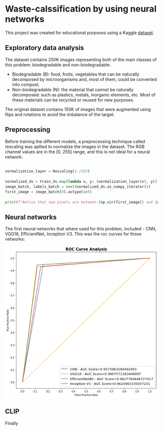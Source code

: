 # Waste-calssification by using neural networks
This project was created for educational purposes using a Kaggle [dataset]( https://www.kaggle.com/rayhanzamzamy/non-and-biodegradable-waste-dataset).

## Exploratory data analysis
The dataset contains 250K images representing both of the main classes of this problem: biodegradable and non-biodegradable.
- Biodegradable (B): food, fruits, vegetables that can be naturally decomposed by microorganisms and, most of them, could be converted into compost.
- Non-biodegradable (N): the material that cannot be naturally decomposed: such as plastics, metals, inorganic elements, etc. Most of these materials can be recycled or reused for new purposes.

The original dataset contains 150K of images that were augmented using flips and rotations to avoid the imbalance of the target.

## Preprocessing

Before training the different models, a preprocessing technique called rescaling was apllied to normalize the images in the dataset. The RGB channel values are in the [0, 255] range, and this is not ideal for a neural network:

```python

normalization_layer = Rescaling(1./255)

normalized_ds = train_ds.map(lambda x, y: (normalization_layer(x), y))
image_batch, labels_batch = next(normalized_ds.as_numpy_iterator())
first_image = image_batch[0].astype(int)

print(f"Notice that now pixels are between {np.min(first_image)} and {np.max(first_image)}")

```

## Neural networks
The first neural networks that where used for this problem, included - CNN, VGG16, EfficientNet, Inception V3.
This was the roc curves for those networks:

![roc](https://github.com/AmitaiMandel/Image-calssification/blob/main/ROC_Curve.png)



## CLIP

Finally 
